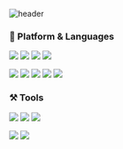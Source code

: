 ![header](https://capsule-render.vercel.app/api?type=slice&height=200&text=Hello&fontAlign=70&fontAlignY=40&color=gradient&rotate=10)


<h3 align="left">🚀 Platform & Languages</h3>
<p align="left"> 
  <img src="https://img.shields.io/badge/Android-3DDC84?style=flat-square&logo=Android&logoColor=white"/>
  <img src="https://img.shields.io/badge/IOS-000000?style=flat-square&logo=Apple&logoColor=white"/>
  <img src="https://img.shields.io/badge/Xamarin-3290CF?style=flat-square&logo=Xamarin&logoColor=white"/>
      <img src="https://img.shields.io/badge/SpringBoot-6DB33F?style=flat-square&logo=SpringBoot&logoColor=white"/>
</p>

<p align="left"> 
  <img src="https://img.shields.io/badge/Kotlin-7F52FF?style=flat-square&logo=Kotlin&logoColor=white"/>
  <img src="https://img.shields.io/badge/Java-E01D22?style=flat-square&logo=Java&logoColor=1389CD"/>
  <img src="https://img.shields.io/badge/Python-F2C73E?style=flat-square&logo=Python&logoColor=3776AB"/>
  <img src="https://img.shields.io/badge/Csharp-3776AB?style=flat-square&logo=csharp&logoColor=white"/>
  <img src="https://img.shields.io/badge/Swift-F05138?style=flat-square&logo=Swift&logoColor=white"/>
</p>

<h3 align="left">⚒️ Tools</h3>
<p align="left"> 
  <img src="https://img.shields.io/badge/Docker-2496ED?style=flat-square&logo=Docker&logoColor=white"/>
  <img src="https://img.shields.io/badge/Git-F05032?style=flat-square&logo=Git&logoColor=white"/>
  <img src="https://img.shields.io/badge/Firebase-FFCA28?style=flat-square&logo=Firebase&logoColor=white"/>
</p>


<p align="left">
  <img src="https://github-readme-stats.vercel.app/api?username=k4keye&hide=stars&show_icons=true&theme=Showingicons"/>
  <img src="https://github-readme-stats.vercel.app/api/top-langs/?username=k4keye&layout=compact"/>
</p>
